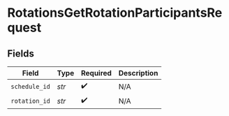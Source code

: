 # RotationsGetRotationParticipantsRequest


## Fields

| Field              | Type               | Required           | Description        |
| ------------------ | ------------------ | ------------------ | ------------------ |
| `schedule_id`      | *str*              | :heavy_check_mark: | N/A                |
| `rotation_id`      | *str*              | :heavy_check_mark: | N/A                |